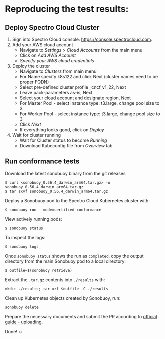 # Reproducing the test results:

## Deploy Spectro Cloud Cluster

1. Sign into Spectro Cloud console: https://console.spectrocloud.com.
1. Add your AWS cloud account
   - Navigate to _Settings_ > _Cloud Accounts_ from the main menu
   - Click on _Add AWS Account_
   - _Specify your AWS cloud credentials_
1. Deploy the cluster
   - Navigate to _Clusters_ from main menu
   - For Name specify k8s122  and click Next (cluster names need to be proper FQDN)
   - Select pre-defined cluster profile _cncf_v1_22, Next
   - Leave pack-parameters as-is, Next
   - Select your cloud account and designate region, Next
   - For Master Pool - select instance type: t3.large, change pool size to 3
   - For Worker Pool - select instance type: t3.large, change pool size to 3
   - Click _Next_
   - If everything looks good, click on _Deploy_
1. Wait for cluster running
   - Wait for Cluster status to become _Running_
   - Download Kubeconfig file from _Overview_ tab

## Run conformance tests

Download the latest sonobuoy binary from the git releases

```
$ curl <sonobuoy_0.56.4_darwin_arm64.tar.gz> -o sonobuoy_0.56.4_darwin_arm64.tar.gz
$ tar zxvf sonobuoy_0.56.4_darwin_arm64.tar.gz
```

Deploy a Sonobuoy pod to the Spectro Cloud Kubernetes cluster with:

```
$ sonobuoy run --mode=certified-conformance 
```

View actively running pods:

```
$ sonobuoy status
```

To inspect the logs:

```
$ sonobuoy logs
```

Once `sonobuoy status` shows the run as `completed`, copy the output directory from the main Sonobuoy pod to
a local directory:

```
$ outfile=$(sonobuoy retrieve)
```

Extract the `.tar.gz` contents into `./results` with:

```
mkdir ./results; tar xzf $outfile -C ./results
```

Clean up Kubernetes objects created by Sonobuoy, run:

```
sonobuoy delete
```

Prepare the necessary documents and submit the PR according to [official guide - uploading](https://github.com/cncf/k8s-conformance/blob/master/instructions.md#uploading).

Done! ☺️
